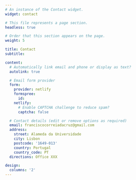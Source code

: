 ```yaml
---
# An instance of the Contact widget.
widget: contact

# This file represents a page section.
headless: true

# Order that this section appears on the page.
weight: 5

title: Contact
subtitle:

content:
  # Automatically link email and phone or display as text?
  autolink: true

  # Email form provider
  form:
    provider: netlify
    formspree:
      id:
    netlify:
      # Enable CAPTCHA challenge to reduce spam?
      captcha: false

  # Contact details (edit or remove options as required)
  email: franciscocorreiadacruz@gmail.com
  address:
    street: Alameda da Universidade
    city: Lisbon
    postcode: '1649-013'
    country: Portugal
    country_code: PT
  directions: Office XXX

design:
  columns: '2'
---
```

